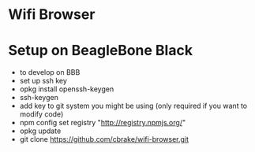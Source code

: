 Wifi Browser
============


Setup on BeagleBone Black
=========================

* to develop on BBB
 * set up ssh key
  * opkg install openssh-keygen
  * ssh-keygen
  * add key to git system you might be using (only required if you want to modify code)
 * npm config set registry "http://registry.npmjs.org/"
* opkg update
* git clone https://github.com/cbrake/wifi-browser.git





